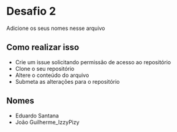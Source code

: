 # Desafio 2

Adicione os seus nomes nesse arquivo


## Como realizar isso

- Crie um issue solicitando permissão de acesso ao repositório
- Clone o seu repositório
- Altere o conteúdo do arquivo
- Submeta as alterações para o repositório

## Nomes

- Eduardo Santana
- João Guilherme_IzzyPizy
